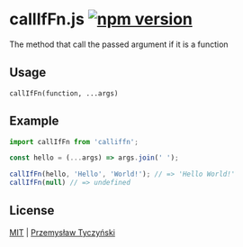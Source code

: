 # callIfFn.js [![npm version](https://badge.fury.io/js/calliffn.svg)](https://badge.fury.io/js/calliffn)

The method that call the passed argument if it is a function

## Usage

`callIfFn(function, ...args)`

## Example

```javascript
import callIfFn from 'calliffn';

const hello = (...args) => args.join(' ');

callIfFn(hello, 'Hello', 'World!'); // => 'Hello World!'
callIfFn(null) // => undefined
```

## License

[MIT](LICENSE) | [Przemysław Tyczyński](https://tyczynski.pl)
